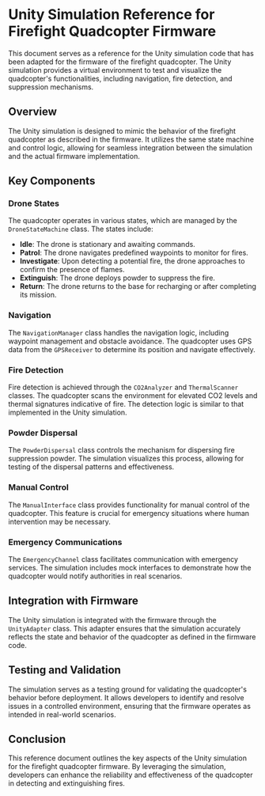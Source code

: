 # Unity Simulation Reference for Firefight Quadcopter Firmware

This document serves as a reference for the Unity simulation code that has been adapted for the firmware of the firefight quadcopter. The Unity simulation provides a virtual environment to test and visualize the quadcopter's functionalities, including navigation, fire detection, and suppression mechanisms.

## Overview

The Unity simulation is designed to mimic the behavior of the firefight quadcopter as described in the firmware. It utilizes the same state machine and control logic, allowing for seamless integration between the simulation and the actual firmware implementation.

## Key Components

### Drone States

The quadcopter operates in various states, which are managed by the `DroneStateMachine` class. The states include:

- **Idle**: The drone is stationary and awaiting commands.
- **Patrol**: The drone navigates predefined waypoints to monitor for fires.
- **Investigate**: Upon detecting a potential fire, the drone approaches to confirm the presence of flames.
- **Extinguish**: The drone deploys powder to suppress the fire.
- **Return**: The drone returns to the base for recharging or after completing its mission.

### Navigation

The `NavigationManager` class handles the navigation logic, including waypoint management and obstacle avoidance. The quadcopter uses GPS data from the `GPSReceiver` to determine its position and navigate effectively.

### Fire Detection

Fire detection is achieved through the `CO2Analyzer` and `ThermalScanner` classes. The quadcopter scans the environment for elevated CO2 levels and thermal signatures indicative of fire. The detection logic is similar to that implemented in the Unity simulation.

### Powder Dispersal

The `PowderDispersal` class controls the mechanism for dispersing fire suppression powder. The simulation visualizes this process, allowing for testing of the dispersal patterns and effectiveness.

### Manual Control

The `ManualInterface` class provides functionality for manual control of the quadcopter. This feature is crucial for emergency situations where human intervention may be necessary.

### Emergency Communications

The `EmergencyChannel` class facilitates communication with emergency services. The simulation includes mock interfaces to demonstrate how the quadcopter would notify authorities in real scenarios.

## Integration with Firmware

The Unity simulation is integrated with the firmware through the `UnityAdapter` class. This adapter ensures that the simulation accurately reflects the state and behavior of the quadcopter as defined in the firmware code.

## Testing and Validation

The simulation serves as a testing ground for validating the quadcopter's behavior before deployment. It allows developers to identify and resolve issues in a controlled environment, ensuring that the firmware operates as intended in real-world scenarios.

## Conclusion

This reference document outlines the key aspects of the Unity simulation for the firefight quadcopter firmware. By leveraging the simulation, developers can enhance the reliability and effectiveness of the quadcopter in detecting and extinguishing fires.